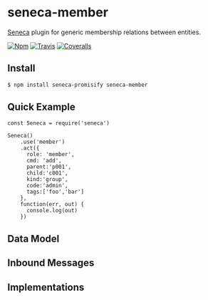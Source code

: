 # seneca-member

[Seneca](senecajs.org) plugin for generic membership relations between entities.

[![Npm][BadgeNpm]][Npm]
[![Travis][BadgeTravis]][Travis]
[![Coveralls][BadgeCoveralls]][Coveralls]


## Install

```sh
$ npm install seneca-promisify seneca-member
```


## Quick Example

```
const Seneca = require('seneca')

Seneca()
    .use('member')
    .act({
      role: 'member',
      cmd: 'add',
      parent:'p001', 
      child:'c001', 
      kind:'group', 
      code:'admin', 
      tags:['foo','bar']
    },
    function(err, out) {
      console.log(out)
    })
```


## Data Model





## Inbound Messages



## Implementations



[BadgeCoveralls]: https://coveralls.io/repos/voxgig/seneca-member/badge.svg?branch=master&service=github
[BadgeNpm]: https://badge.fury.io/js/seneca-member.svg
[BadgeTravis]: https://travis-ci.org/voxgig/seneca-member.svg?branch=master
[Coveralls]: https://coveralls.io/github/voxgig/seneca-member?branch=master
[Npm]: https://www.npmjs.com/package/seneca-member
[Travis]: https://travis-ci.org/voxgig/seneca-member?branch=master

